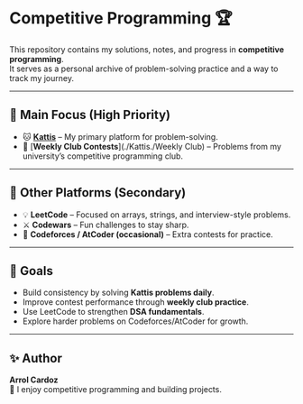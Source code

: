 # Competitive Programming 🏆

This repository contains my solutions, notes, and progress in **competitive programming**.  
It serves as a personal archive of problem-solving practice and a way to track my journey.

---

## 📌 Main Focus (High Priority)

- 🐱 [**Kattis**](./Kattis) – My primary platform for problem-solving.  
- 🏫 [**Weekly Club Contests**](./Kattis./Weekly Club) – Problems from my university’s competitive programming club.  

---

## 📂 Other Platforms (Secondary)

- 💡 **LeetCode** – Focused on arrays, strings, and interview-style problems.  
- ⚔️ **Codewars** – Fun challenges to stay sharp.  
- 🎯 **Codeforces / AtCoder (occasional)** – Extra contests for practice.  

---

## 🚀 Goals

- Build consistency by solving **Kattis problems daily**.  
- Improve contest performance through **weekly club practice**.  
- Use LeetCode to strengthen **DSA fundamentals**.  
- Explore harder problems on Codeforces/AtCoder for growth.  

---

## ✨ Author

**Arrol Cardoz**  
🌱 I enjoy competitive programming and building projects.  
